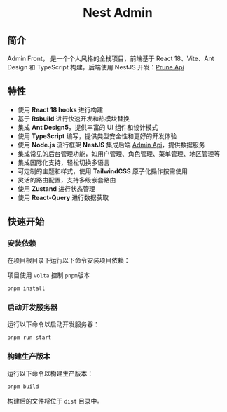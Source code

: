 <div align="center"> 
<br> 
<h1> Nest Admin </h1>
</div>

## 简介

Admin Front， 是一个个人风格的全栈项目，前端基于 React 18、Vite、Ant Design 和 TypeScript 构建，后端使用 NestJS 开发：[Prune Api](https://github.com/BlueOrgreen/admin-api)


## 特性

- 使用 **React 18 hooks** 进行构建
- 基于 **Rsbuild** 进行快速开发和热模块替换
- 集成 **Ant Design5**，提供丰富的 UI 组件和设计模式
- 使用 **TypeScript** 编写，提供类型安全性和更好的开发体验
- 使用 **Node.js** 流行框架 **NestJS** 集成后端 [Admin Api](https://github.com/BlueOrgreen/admin-api)，提供数据服务
- 集成常见的后台管理功能，如用户管理、角色管理、菜单管理、地区管理等
- 集成国际化支持，轻松切换多语言
- 可定制的主题和样式，使用 **TailwindCSS** 原子化操作按需使用
- 灵活的路由配置，支持多级嵌套路由
- 使用 **Zustand** 进行状态管理
- 使用 **React-Query** 进行数据获取


## 快速开始


### 安装依赖

在项目根目录下运行以下命令安装项目依赖：

项目使用 `volta` 控制 `pnpm`版本 

```bash
pnpm install
```

### 启动开发服务器

运行以下命令以启动开发服务器：

```bash
pnpm run start
```

### 构建生产版本

运行以下命令以构建生产版本：

```bash
pnpm build
```

构建后的文件将位于 `dist` 目录中。